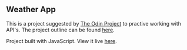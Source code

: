   <div> 
  
  <h2>Weather App</h2>
  
  This is a project suggested by <a href='https://www.theodinproject.com/'>The Odin Project</a> to practive working with API's.
 The project outline can be found <a href='https://www.theodinproject.com/courses/javascript/lessons/weather-app'>here</a>.
  
  Project built with JavaScript. View it live <a href='https://bhenning83.github.io/weather-app/'>here</a>.
  </div>


